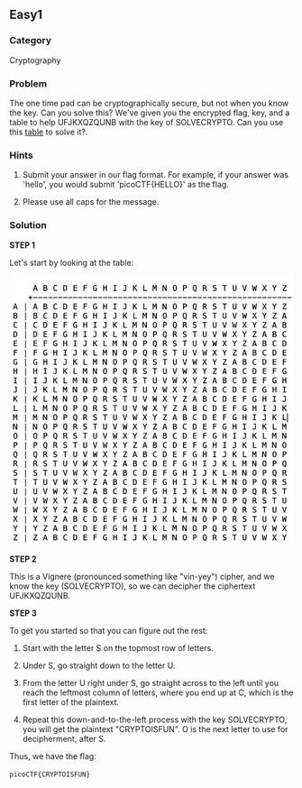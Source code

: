 ## Easy1
### Category
Cryptography
### Problem
The one time pad can be cryptographically secure, but not when you know the key. Can you solve this? We've given you the encrypted flag, key, and a table to help UFJKXQZQUNB with the key of SOLVECRYPTO. Can you use this [table](./misc_files/table.txt) to solve it?.
### Hints
1) Submit your answer in our flag format. For example, if your answer was 'hello', you would submit 'picoCTF{HELLO}' as the flag.

2) Please use all caps for the message.
### Solution

**STEP 1**

Let's start by looking at the table:

![Unfortunately, this image isn't showing, so just look up "vignere cipher table".](./img/Easy1_table.png "Curses! I forgot to remove the cursor from this screenshot.")

**STEP 2**

This is a Vignere (pronounced something like "vin-yey") cipher, and we know the key (SOLVECRYPTO), so we can decipher the ciphertext UFJKXQZQUNB.

**STEP 3**

To get you started so that you can figure out the rest:

1) Start with the letter S on the topmost row of letters.

2) Under S, go straight down to the letter U.

3) From the letter U right under S, go straight across to the left until you reach the leftmost column of letters, where you end up at C, which is the first letter of the plaintext.

4) Repeat this down-and-to-the-left process with the key SOLVECRYPTO, you will get the plaintext "CRYPTOISFUN". O is the next letter to use for decipherment, after S.

Thus, we have the flag:

```picoCTF{CRYPTOISFUN}```